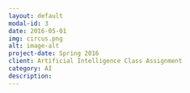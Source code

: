 ```yaml
---
layout: default
modal-id: 3
date: 2016-05-01
img: circus.png
alt: image-alt
project-date: Spring 2016
client: Artificial Intelligence Class Assignment
category: AI
description: 
---
```

